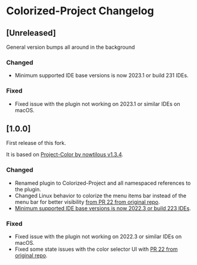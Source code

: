 <!-- Keep a Changelog guide -> https://keepachangelog.com -->

# Colorized-Project Changelog

## [Unreleased]

General version bumps all around in the background

### Changed

- Minimum supported IDE base versions is now 2023.1 or build 231 IDEs.

### Fixed

- Fixed issue with the plugin not working on 2023.1 or similar IDEs on macOS.

## [1.0.0]

First release of this fork.

It is based on [Project-Color by nowtilous v1.3.4](https://github.com/nowtilous/Project-Color).

### Changed

- Renamed plugin to Colorized-Project and all namespaced references to the plugin.
- Changed Linux behavior to colorize the menu items bar instead of the menu bar for better visibility [from PR 22 from original repo](https://github.com/nowtilous/Project-Color/pull/22).
- [Minimum supported IDE base versions is now 2022.3 or build 223 IDEs](https://plugins.jetbrains.com/docs/intellij/build-number-ranges.html#intellij-platform-based-products-of-recent-ide-versions). 

### Fixed

- Fixed issue with the plugin not working on 2022.3 or similar IDEs on macOS.
- Fixed some state issues with the color selector UI with [PR 22 from original repo](https://github.com/nowtilous/Project-Color/pull/22). 

